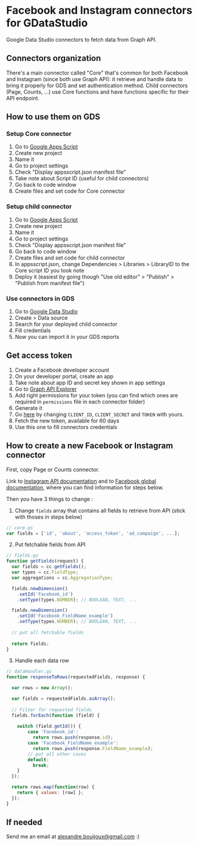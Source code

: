 # Facebook and Instagram connectors for GDataStudio
Google Data Studio connectors to fetch data from Graph API.

## Connectors organization
There's a main connector called "Core" that's common for both Facebook and Instagram (since both use Graph API): it retrieve and handle data to bring it properly for GDS and set authentication method.
Child connectors (Page, Counts, ...) use Core functions and have functions specific for their API endpoint.

## How to use them on GDS

### Setup Core connector
1. Go to [Google Apps Script](https://script.google.com)
2. Create new project
3. Name it
4. Go to project settings
5. Check "Display appsscript.json manifest file"
6. Take note about Script ID (useful for child connectors)
7. Go back to code window
8. Create files and set code for Core connector

### Setup child connector
1. Go to [Google Apps Script](https://script.google.com)
2. Create new project
3. Name it
4. Go to project settings
5. Check "Display appsscript.json manifest file"
7. Go back to code window
8. Create files and set code for child connector
9. In appsscript.json, change Dependencies > Libraries > LibraryID to the Core script ID you took note
10. Deploy it (easiest by going though "Use old editor" > "Publish" > "Publish from manifest file")

### Use connectors in GDS
1. Go to [Google Data Studio](https://datastudio.google.com)
2. Create > Data source
3. Search for your deployed child connector
4. Fill credentials
5. Now you can import it in your GDS reports

## Get access token
1. Create a Facebook developer account
2. On your developer portal, create an app
3. Take note about app ID and secret key shown in app settings
4. Go to [Graph API Explorer](https://developers.facebook.com/tools/explorer)
5. Add right permissions for your token (you can find which ones are required in `permissions` file in each connector folder)
6. Generate it
7. Go [here](https://graph.facebook.com/v11.0/oauth/access_token?grant_type=fb_exchange_token&client_id=CLIENT_ID&client_secret=CLIENT_SECRET&fb_exchange_token=TOKEN) by changing `CLIENT_ID`, `CLIENT_SECRET` and `TOKEN` with yours.
8. Fetch the new token, available for 60 days
9. Use this one to fill connectors credentials

## How to create a new Facebook or Instagram connector
First, copy Page or Counts connector.

Link to [Instagram API documentation](https://developers.facebook.com/docs/instagram-api/) and to [Facebook global documentation](https://developers.facebook.com/docs), where you can find information for steps below.

Then you have 3 things to change :
1. Change `fields` array that contains all fields to retrieve from API (stick with thoses in steps below)
```javascript
// core.gs
var fields = ['id', 'about', 'access_token', 'ad_campaign', ...];
```
2. Put fetchable fields from API
```javascript
// fields.gs
function getFields(request) {
  var fields = cc.getFields();
  var types = cc.FieldType;
  var aggregations = cc.AggregationType;

  fields.newDimension()
    .setId('Facebook_id')
    .setType(types.NUMBER); // BOOLEAN, TEXT, ...

  fields.newDimension()
    .setId('Facebook_FieldName_example')
    .setType(types.NUMBER); // BOOLEAN, TEXT, ...
  
  // put all fetchable fields
  
  return fields;
}
```
3. Handle each data row
```javascript
// dataHandler.gs
function responseToRows(requestedFields, response) {

  var rows = new Array();

  var fields = requestedFields.asArray();
  
  // Filter for requested fields
  fields.forEach(function (field) {
    
    switch (field.getId()) {
        case 'Facebook_id':
          return rows.push(response.id);
        case 'Facebook_FieldName_example':
          return rows.push(response.FieldName_example);
        // put all other cases
        default:
          break;
    }
  });

  return rows.map(function(row) {
    return { values: [row] };
  });
}
```



## If needed
Send me an email at alexandre.bouijoux@gmail.com :)
